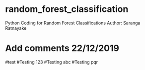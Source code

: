 # random_forest_classification
Python Coding for Random Forest Classifications 
Author: Saranga Ratnayake
# Add comments 22/12/2019 
#test 
#Testing 123 
#Testing abc 
#Testing pqr